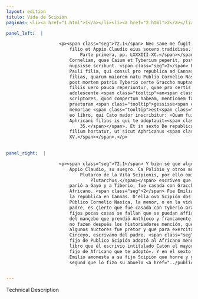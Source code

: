 ```yaml
---
layout: edition
titulo: Vida de Scipión
paginas: <li><a href="1.html">1</a></li><li><a href="2.html">2</a></li><li><a href="3.html">3</a></li><li><a href="4.html">4</a></li><li><a href="5.html">5</a></li><li><a href="6.html">6</a></li><li><a href="7.html">7</a></li><li><a href="8.html">8</a></li><li><a href="9.html">9</a></li><li><a href="10.html">10</a></li><li><a href="11.html">11</a></li><li><a href="12.html">12</a></li><li><a href="13.html">13</a></li><li><a href="14.html">14</a></li><li><a href="15.html">15</a></li><li><a href="16.html">16</a></li><li><a href="17.html">17</a></li><li><a href="18.html">18</a></li><li><a href="19.html">19</a></li><li><a href="20.html">20</a></li><li><a href="21.html">21</a></li><li><a href="22.html">22</a></li><li><a href="23.html">23</a></li><li><a href="24.html">24</a></li><li><a href="25.html">25</a></li><li><a href="26.html">26</a></li><li><a href="27.html">27</a></li><li><a href="28.html">28</a></li><li><a href="29.html">29</a></li><li><a href="30.html">30</a></li><li><a href="31.html">31</a></li><li><a href="32.html">32</a></li><li><a href="33.html">33</a></li><li><a href="34.html">34</a></li><li><a href="35.html">35</a></li><li><a href="36.html">36</a></li><li><a href="37.html">37</a></li><li><a href="38.html">38</a></li><li><a href="39.html">39</a></li><li><a href="40.html">40</a></li><li><a href="41.html">41</a></li><li><a href="42.html">42</a></li><li><a href="43.html">43</a></li><li><a href="44.html">44</a></li><li><a href="45.html">45</a></li><li><a href="46.html">46</a></li><li><a href="47.html">47</a></li><li><a href="48.html">48</a></li><li><a href="49.html">49</a></li><li><a href="50.html">50</a></li><li><a href="51.html">51</a></li><li><a href="52.html">52</a></li><li><a href="53.html">53</a></li><li><a href="54.html">54</a></li><li><a href="55.html">55</a></li><li><a href="56.html">56</a></li><li><a href="57.html">57</a></li><li><a href="58.html">58</a></li><li><a href="59.html">59</a></li><li><a href="60.html">60</a></li><li><a href="61.html">61</a></li><li><a href="62.html">62</a></li><li><a href="63.html">63</a></li><li><a href="64.html">64</a></li><li><a href="65.html">65</a></li><li><a href="66.html">66</a></li><li><a href="67.html">67</a></li><li><a href="68.html">68</a></li><li><a href="69.html">69</a></li><li><a href="70.html">70</a></li><li><a href="71.html">71</a></li><li><a href="72.html">72</a></li><li><a href="73.html">73</a></li><li><a href="74.html">74</a></li>

panel_left:  |

                    <p><span class="seg">72.1</span> Nec sane me fugit haec, quae modo dixi, nonnullos de Tyberio
                        filio et Appio Claudio eius socero tradidisse. Nam Polibius Plutarchus<span class="nota"><sup>6</sup><span class="texto_nota">Sobre la cita de Plutarco y la confusión sobre la autoría, véase
                            Parte primera, pp. LXXXIII-XC.</span></span> et alii locupletissimi auctores
                        Corneliam, quae Caium et Tyberium peperit, post mortem Aphricani Graeccho
                        nupsisse scribunt. <span class="seg">2</span> Fuit enim Aphricano Aemilia uxor, Lucii
                        Pauli filia, qui consul pro republica ad Cannas occubuit. Ex ea genuit
                        filias, quarum maiorem natu Publio Cornelio Nasicae, minorem seu in uita seu
                        post mortem patris Tyberio certe Graccho nuptam constat. <span class="seg">3</span> De
                        filiis uero pauca reperiuntur, quae pro certis afferri possint. Diximus de
                        adolescente <span class="tooltip">an<span class="tooltiptext">ab <span class="siglas">E F N P R S r</span> </span></span> Antiocho capto, et ad patrem liberaliter remisso, de quo nulla postea
                        scriptores, quod compertum habeam, mentionem faciunt, nisi quod eum
                        praeturam <span class="tooltip">gessisse<span class="tooltiptext">gessisset <span class="siglas">E r s</span> gessisse <span class="siglas">F M N P R S U W</span> gegisse <span class="siglas">G v</span> </span></span>, et in magistratu consequendo a Cicereio patris <span class="tooltip">scriba<span class="tooltiptext">scribas <span class="siglas">U</span> </span></span> adiutum fuisse quidam auctores sunt. <span class="seg">4</span> Proditum quoque
                        memoriae <span class="tooltip">est<span class="tooltiptext"><span class="om"><i>om. </i></span> <span class="siglas">F M N P R S U W</span> </span></span> Aphricanum minorem a filio P. Scipionis adoptatum fuisse M. Cicero in
                        eo libro, qui Cato maior inscribitur: «Quam fuit imbecillis, inquit, P.
                        Aphricani filius is qui te adoptauit»<span class="nota"><sup>7</sup><span class="texto_nota">Cicerón, Cato. XI,
                            35.</span></span>. Et in sexto De republica libro, pater Aemilius Scipionem
                        filium hortatur, ut sicut Aphricanus <span class="tooltip">auus<span class="tooltiptext"><span class="om"><i>om. </i></span> <span class="siglas">P</span> </span></span> colat iusticiam et pietatem<span class="nota"><sup>8</sup><span class="texto_nota"> Cicerón, Somn.
                        XV.</span></span>.</p>
                

panel_right:  |

                    <p><span class="seg">72.1</span> Y bien sé que algunos <span class="tooltip">escriven<span class="tooltiptext">escrive  </span></span> ser lo que agora dixe acaesçido de Tiberio, fijo de Tiberio, y de
                        Appio Claudio, su suegro. Ca Polibio y otros muy ricos auctores<span class="nota"><sup>27</sup><span class="texto_nota">P. detecta la incongruencia entre esta mención y la atribución a
                            Plutarco de la Vita Scipionis, por ello omite el lat.
                                Plutarchus.</span></span> escriven que Cornelia, la que
                        parió a Gayo y a Tiberio, fue casada con Graccho después de la muerte del
                        Africano. <span class="seg">2</span> Fue Emilia, fija de Lucio Paulo, cónsul que murió por
                        la república en Cannas. D'ella ovo Scipión dos fijas, la mayor fue muger de
                        Público Cornelio Nasica, la menor, o en la vida o después de la muerte del
                        padre, es çierto que fue casada con Tyberio Graccho. <span class="seg">3</span> De los
                        fijos pocas cosas se fallan que se puedan affirmar por çiertas; ya diximos
                        del mançebo que prendió Anthíoco y francamente lo embió al padre, del qual
                        no fazen después los historiadores mención, que yo sepa, salvo que segund
                        algunos auctores fue pretor y que para exercitar la pretura fue ayudado de
                        Circeyo, escrivano del padre. <span class="seg">4</span> Otrosí es puesto en memoria qu'el
                        fijo de Publico Scipión adoptó al Africano menor y Marco Cicerón, en aquel
                        libro que él escrivio intitulado Catón el mayor, dize: «Quánto fue flaco el
                        fijo de Africano que te adoptó». Y en el sexto libro De república, el padre
                        Emilio amonesta a su fijo Scipión que honre y guarde la justiçia y la piedad
                        segund que lo fizo su abuelo <a href="../public/images/1491/191v.jpg" target="new"><img class="facs" src="{site.url}/Vitae/public/images/facs_icon.jpg"/></a>[191v,a] Africano.</p>
                

---
```


Technical Description 